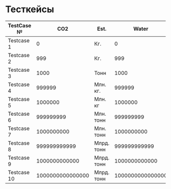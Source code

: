 # Тесткейсы
|TestCase №|CO2|Est.|Water|Est.|Energy|Est.|
|--|--|--|--|--|--|--|
|Testcase 1|0|Кг.|0|Дизейбл|0|Ватт|
|Testcase 2|999|Кг.|999|Литры|999|кВт.|
|Testcase 3|1000|Тонн|1000|м**³**|1000|кВт.|
|Testcase 4|999999|Млн. кг.|999999|м**³**|999999|мВт.|
|Testcase 5|1000000|Млн. кг|1000000|Тыс. м**³**|1000000|мВт.|
|Testcase 6|999999999|Млн. тонн|999999999|Млн. м**³**|999999999|Млн. мВт.|
|Testcase 7|1000000000|Млн. тонн|1000000000|Млн. м**³**|1000000000|Млн. мВт.|
|Testcase 8|999999999999|Млрд. тонн|999999999999|Млрд. м**³**|999999999999|Млрд. мВт.|
|Testcase 9|1000000000000|Млрд. тонн|1000000000000|Млрд. м**³**|1000000000000|Млрд мВт.|
|Testcase 10|1000000000000000|Млрд. тонн|1000000000000000|Млрд. м**³**|1000000000000000|Млрд мВт.|
